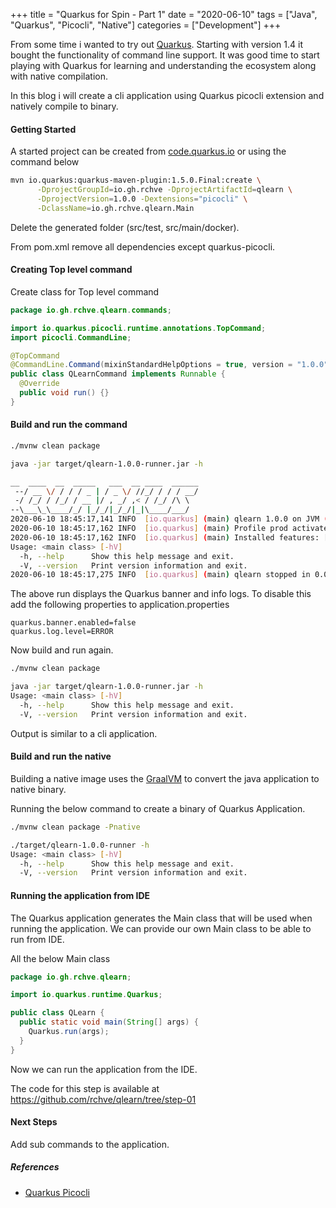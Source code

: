 +++
title = "Quarkus for Spin - Part 1"
date = "2020-06-10"
tags = ["Java", "Quarkus", "Picocli", "Native"]
categories = ["Development"] 
+++

From some time i wanted to try out [Quarkus](https://quarkus.io/). Starting with version 1.4 it bought the functionality of command line support. It was good time to start playing with Quarkus for learning and understanding the ecosystem along with native compilation.

In this blog i will create a cli application using Quarkus picocli extension and natively compile to binary.

#### Getting Started

A started project can be created from [code.quarkus.io](https://code.quarkus.io/) or using the command below

```sh
mvn io.quarkus:quarkus-maven-plugin:1.5.0.Final:create \
      -DprojectGroupId=io.gh.rchve -DprojectArtifactId=qlearn \
      -DprojectVersion=1.0.0 -Dextensions="picocli" \
      -DclassName=io.gh.rchve.qlearn.Main 
```

Delete the generated folder (src/test, src/main/docker).

From pom.xml remove all dependencies except quarkus-picocli.

#### Creating Top level command

Create class for Top level command 

```java
package io.gh.rchve.qlearn.commands;

import io.quarkus.picocli.runtime.annotations.TopCommand;
import picocli.CommandLine;

@TopCommand
@CommandLine.Command(mixinStandardHelpOptions = true, version = "1.0.0")
public class QLearnCommand implements Runnable {
  @Override
  public void run() {}
}
```

#### Build and run the command

```sh
./mvnw clean package

java -jar target/qlearn-1.0.0-runner.jar -h

__  ____  __  _____   ___  __ ____  ______ 
 --/ __ \/ / / / _ | / _ \/ //_/ / / / __/ 
 -/ /_/ / /_/ / __ |/ , _/ ,< / /_/ /\ \   
--\___\_\____/_/ |_/_/|_/_/|_|\____/___/   
2020-06-10 18:45:17,141 INFO  [io.quarkus] (main) qlearn 1.0.0 on JVM (powered by Quarkus 1.5.0.Final) started in 0.333s. 
2020-06-10 18:45:17,162 INFO  [io.quarkus] (main) Profile prod activated. 
2020-06-10 18:45:17,162 INFO  [io.quarkus] (main) Installed features: [cdi, picocli]
Usage: <main class> [-hV]
  -h, --help      Show this help message and exit.
  -V, --version   Print version information and exit.
2020-06-10 18:45:17,275 INFO  [io.quarkus] (main) qlearn stopped in 0.004s
```

The above run displays the Quarkus banner and info logs. To disable this add the following properties to application.properties

```properties
quarkus.banner.enabled=false
quarkus.log.level=ERROR
```

Now build and run again.

```sh
./mvnw clean package

java -jar target/qlearn-1.0.0-runner.jar -h
Usage: <main class> [-hV]
  -h, --help      Show this help message and exit.
  -V, --version   Print version information and exit.
```

Output is similar to a cli application.

#### Build and run the native

Building a native image uses the [GraalVM](https://www.graalvm.org/) to convert the java application to native binary.

Running the below command to create a binary of Quarkus Application.
```sh
./mvnw clean package -Pnative

./target/qlearn-1.0.0-runner -h
Usage: <main class> [-hV]
  -h, --help      Show this help message and exit.
  -V, --version   Print version information and exit.
```

#### Running the application from IDE

The Quarkus application generates the Main class that will be used when running the application. We can provide our own Main class to be able to run from IDE.

All the below Main class

```java
package io.gh.rchve.qlearn;

import io.quarkus.runtime.Quarkus;

public class QLearn {
  public static void main(String[] args) {
    Quarkus.run(args);
  }
}
```

Now we can run the application from the IDE.

The code for this step is available at https://github.com/rchve/qlearn/tree/step-01 

#### Next Steps

Add sub commands to the application.

##### References
- [Quarkus Picocli](https://quarkus.io/guides/picocli)